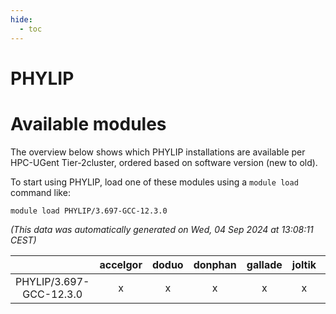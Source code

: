 ```yaml
---
hide:
  - toc
---
```


PHYLIP
======

# Available modules


The overview below shows which PHYLIP installations are available per HPC-UGent Tier-2cluster, ordered based on software version (new to old).

To start using PHYLIP, load one of these modules using a `module load` command like:

```shell
module load PHYLIP/3.697-GCC-12.3.0
```

*(This data was automatically generated on Wed, 04 Sep 2024 at 13:08:11 CEST)*  

| |accelgor|doduo|donphan|gallade|joltik|shinx|skitty|
| :---: | :---: | :---: | :---: | :---: | :---: | :---: | :---: |
|PHYLIP/3.697-GCC-12.3.0|x|x|x|x|x|-|x|
